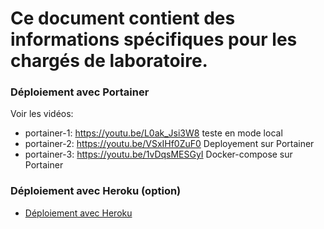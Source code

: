 # Ce document contient des informations spécifiques pour les chargés de laboratoire.

### Déploiement avec Portainer

Voir les vidéos:
- portainer-1: https://youtu.be/L0ak_Jsi3W8  teste en mode local
- portainer-2: https://youtu.be/VSxIHf0ZuF0  Deployement sur Portainer
- portainer-3: https://youtu.be/1vDqsMESGyI  Docker-compose sur Portainer

### Déploiement avec Heroku (option)
  - [Déploiement avec Heroku](doc/deploiement/Déploiement-Tutoriel-Docker-Heroku.md)